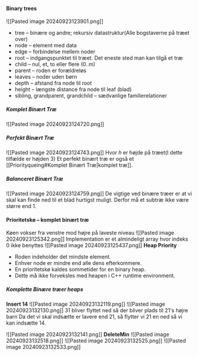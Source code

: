 #### Binary trees
![[Pasted image 20240923123901.png]]
* tree – binære og andre; rekursiv datastruktur(Alle bogstaverne på træet over)
* node – element med data
* edge – forbindelse mellem noder
* root – indgangspunktet til træet. Det eneste sted man kan tilgå et træ
* child – nul, et, to eller flere (0..m)
* parent – roden er forældreløs
* leaves – noder uden børn
* depth – afstand fra node til root
* height – længste distance fra node til leaf (blad)
* sibling, grandparent, grandchild – sædvanlige familierelationer
##### Komplet Binært Træ
![[Pasted image 20240923124720.png]]

##### Perfekt Binært Træ
![[Pasted image 20240923124743.png]]
Hvor $h$ er højde på træet(I dette tilfælde er højden 3)
Et perfekt binært træ er også et [[Priorityqueing#Komplet Binært Træ|komplet træ]].

##### Balanceret Binært Træ
![[Pasted image 20240923124759.png]]
De vigtige ved binære træer er at vi skal kan finde ned til et blad hurtigst muligt. Derfor må et subtræ ikke være større end 1.

#### Prioritetskø – komplet binært træ
Køen vokser fra venstre mod højre på laveste niveau
![[Pasted image 20240923125342.png]]
Implementation er et almindeligt array hvor indeks 0 ikke benyttes
![[Pasted image 20240923125437.png]]
**Heap Priority**
* Roden indeholder det mindste element.
* Enhver node er mindre end alle dens efterkommere.
* En prioritetskø kaldes sommetider for en binary heap.
* Dette må ikke forveksles med heapen i C++ runtime environment.

##### Komplette Binære træer heaps
**Insert 14**
![[Pasted image 20240923132119.png]]
![[Pasted image 20240923132130.png]]
31 bliver flyttet ned så der bliver plads til 21's højre barn
Da det vi skal indsætte er lavere end 21, så flytter vi 21 en ned så vi kan indsætte 14.

![[Pasted image 20240923132141.png]]
**DeleteMin**
![[Pasted image 20240923132518.png]]
![[Pasted image 20240923132525.png]]
![[Pasted image 20240923132533.png]]

